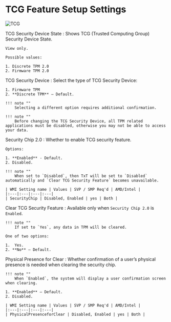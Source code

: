 # TCG Feature Setup Settings #

![TCG](https://cdrt.github.io/mk_docs/ref/bios/settings/thinkstation/img/ts_tcgfeaturesetup.png)

TCG Security Device State
:	Shows TCG (Trusted Computing Group) Security Device State.

	View only.

	Possible values: 

	1. Discrete TPM 2.0
	2. Firmware TPM 2.0

	
TCG Security Device
:	Select the type of TCG Security Device:

	1. Firmware TPM 
	2. **Discrete TPM** – Default.

	!!! note ""
		Selecting a different option requires additional confirmation.

	!!! note ""
		Before changing the TCG Security Device, all TPM related applications must be disabled, otherwise you may not be able to access your data.



Security Chip 2.0
:	Whether to enable TCG security feature.

	Options:

	1. **Enabled** - Default. 
	2. Disabled.

	!!! note ""
		When set to `Disabled`, then TxT will be set to `Disabled` automatically and `Clear TCG Security Feature` becomes unavailable. 

	| WMI Setting name | Values | SVP / SMP Req'd | AMD/Intel |
	|:---|:---|:---|:---|
	| SecurityChip | Disabled, Enabled | yes | Both |


Clear TCG Security Feature
:	Available only when `Security Chip 2.0` is `Enabled`.

	!!! note ""
		If set to `Yes`, any data in TPM will be cleared.

	One of two options:

	1.  Yes.
	2. **No** – Default.




Physical Presence for Clear
:	Whether confirmation of a user’s physical presence is needed when clearing the security chip.

	!!! note ""
		When `Enabled`, the system will display a user confirmation screen when clearing.

	1. **Enabled** – Default.
	2. Disabled.

	| WMI Setting name | Values | SVP / SMP Req'd | AMD/Intel |
	|:---|:---|:---|:---|
	| PhysicalPresenceforClear | Disabled, Enabled | yes | Both |
